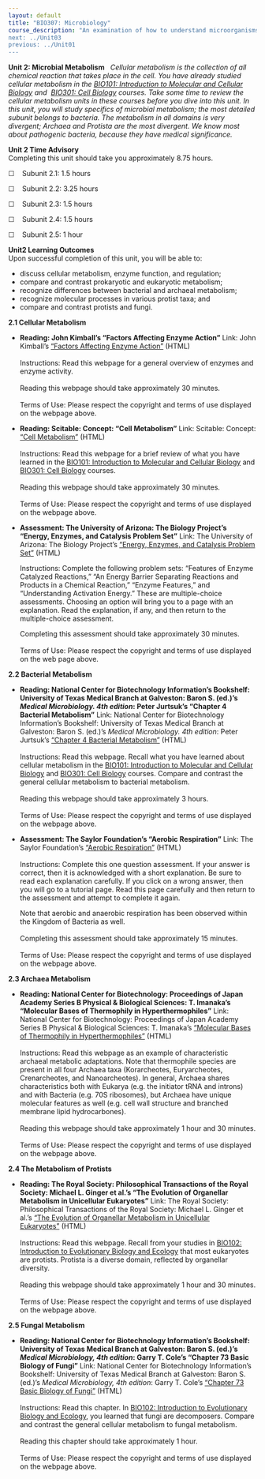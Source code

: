 ```yaml
---
layout: default
title: "BIO307: Microbiology"
course_description: "An examination of how to understand microorganisms, including their taxonomy and identification, chemistry and metabolism, growth, reproduction, and genetic characteristics. Particular emphasis on the common organisms that cause human disease, including bacteria, fungi, protozoa and helminthes, and viruses.
next: ../Unit03
previous: ../Unit01
---
```

**Unit 2: Microbial Metabolism** <span id="2"></span> 
*Cellular metabolism is the collection of all chemical reaction that
takes place in the cell. You have already studied cellular metabolism in
the [BIO101: Introduction to Molecular and Cellular
Biology](http://www.saylor.org/courses/bio101a) and  [BIO301: Cell
Biology](http://www.saylor.org/courses/bio301/) courses. Take some time
to review the cellular metabolism units in these courses before you dive
into this unit. In this unit, you will study specifics of microbial
metabolism; the most detailed subunit belongs to bacteria. The
metabolism in all domains is very divergent; Archaea and Protista are
the most divergent. We know most about pathogenic bacteria, because they
have medical significance.*

**Unit 2 Time Advisory**  
Completing this unit should take you approximately 8.75 hours.  
  
 ☐    Subunit 2.1: 1.5 hours  
  
 ☐    Subunit 2.2: 3.25 hours  
  
 ☐    Subunit 2.3: 1.5 hours  
  
 ☐    Subunit 2.4: 1.5 hours  
  
 ☐    Subunit 2.5: 1 hour

**Unit2 Learning Outcomes**  
Upon successful completion of this unit, you will be able to:
-   discuss cellular metabolism, enzyme function, and regulation;
-   compare and contrast prokaryotic and eukaryotic metabolism;
-   recognize differences between bacterial and archaeal metabolism; 
-   recognize molecular processes in various protist taxa; and
-   compare and contrast protists and fungi.

**2.1 Cellular Metabolism** <span id="2.1"></span> 
-   **Reading: John Kimball’s “Factors Affecting Enzyme Action”**
    Link: John Kimball’s [“Factors Affecting Enzyme
    Action”](http://users.rcn.com/jkimball.ma.ultranet/BiologyPages/E/Enzymes.html#pHandTemp)
    (HTML)  
        
     Instructions: Read this webpage for a general overview of enzymes
    and enzyme activity.  
        
     Reading this webpage should take approximately 30 minutes.  
        
     Terms of Use: Please respect the copyright and terms of use
    displayed on the webpage above.

-   **Reading: Scitable: Concept: “Cell Metabolism”**
    Link: Scitable: Concept: [“Cell
    Metabolism”](http://www.nature.com/scitable/topicpage/cell-metabolism-14026182)
    (HTML)  
        
     Instructions: Read this webpage for a brief review of what you have
    learned in the [BIO101: Introduction to Molecular and Cellular
    Biology](http://www.saylor.org/courses/bio101a) and [BIO301: Cell
    Biology](http://www.saylor.org/courses/bio301/) courses.  
        
     Reading this webpage should take approximately 30 minutes.  
        
     Terms of Use: Please respect the copyright and terms of use
    displayed on the webpage above.

-   **Assessment: The University of Arizona: The Biology Project’s
    “Energy, Enzymes, and Catalysis Problem Set”**
    Link: The University of Arizona: The Biology Project’s [“Energy,
    Enzymes, and Catalysis Problem
    Set”](http://www.biology.arizona.edu/biochemistry/problem_sets/energy_enzymes_catalysis/Energy_Enzymes_catalysis.html)
    (HTML)  
      
     Instructions: Complete the following problem sets: “Features of
    Enzyme Catalyzed Reactions,” “An Energy Barrier Separating Reactions
    and Products in a Chemical Reaction,” “Enzyme Features,” and
    “Understanding Activation Energy.” These are multiple-choice
    assessments. Choosing an option will bring you to a page with an
    explanation. Read the explanation, if any, and then return to the
    multiple-choice assessment.   
      
     Completing this assessment should take approximately 30 minutes.  
        
     Terms of Use: Please respect the copyright and terms of use
    displayed on the web page above.

**2.2 Bacterial Metabolism** <span id="2.2"></span> 
-   **Reading: National Center for Biotechnology Information’s
    Bookshelf: University of Texas Medical Branch at Galveston: Baron S.
    (ed.)’s *Medical Microbiology. 4th edition*: Peter Jurtsuk’s
    “Chapter 4 Bacterial Metabolism”**
    Link: National Center for Biotechnology Information’s Bookshelf:
    University of Texas Medical Branch at Galveston: Baron S. (ed.)’s
    *Medical Microbiology. 4th edition*: Peter Jurtsuk’s [“Chapter 4
    Bacterial
    Metabolism”](http://www.ncbi.nlm.nih.gov/books/NBK7919/) (HTML)  
        
     Instructions: Read this webpage. Recall what you have learned about
    cellular metabolism in the [BIO101: Introduction to Molecular and
    Cellular Biology](http://www.saylor.org/courses/bio101a) and
    [BIO301: Cell Biology](http://www.saylor.org/courses/bio301/)
    courses. Compare and contrast the general cellular metabolism to
    bacterial metabolism.  
        
     Reading this webpage should take approximately 3 hours.  
        
     Terms of Use: Please respect the copyright and terms of use
    displayed on the webpage above.

-   **Assessment: The Saylor Foundation’s “Aerobic Respiration”**
    Link: The Saylor Foundation’s [“Aerobic
    Respiration”](http://www.saylor.org/content/bio307/assessments/BIO403_Unit_2_2_assessment.html)
    (HTML)  
        
     Instructions: Complete this one question assessment. If your answer
    is correct, then it is acknowledged with a short explanation. Be
    sure to read each explanation carefully. If you click on a wrong
    answer, then you will go to a tutorial page. Read this page
    carefully and then return to the assessment and attempt to complete
    it again.  
      
     Note that aerobic and anaerobic respiration has been observed
    within the Kingdom of Bacteria as well.  
        
     Completing this assessment should take approximately 15 minutes.  
        
     Terms of Use: Please respect the copyright and terms of use
    displayed on the webpage above.

**2.3 Archaea Metabolism** <span id="2.3"></span> 
-   **Reading: National Center for Biotechnology: Proceedings of Japan
    Academy Series B Physical & Biological Sciences: T. Imanaka’s
    “Molecular Bases of Thermophily in Hyperthermophiles”**
    Link: National Center for Biotechnology: Proceedings of Japan
    Academy Series B Physical & Biological Sciences: T. Imanaka’s
    [“Molecular Bases of Thermophily in
    Hyperthermophiles”](http://www.ncbi.nlm.nih.gov/pmc/articles/PMC3309922/?tool=pubmed)
    (HTML)  
        
     Instructions: Read this webpage as an example of characteristic
    archaeal metabolic adaptations. Note that thermophile species are
    present in all four Archaea taxa (Korarcheotes, Euryarcheotes,
    Crenarcheotes, and Nanoarcheotes). In general, Archaea shares
    characteristics both with Eukarya (e.g. the initiator tRNA and
    introns) and with Bacteria (e.g. 70S ribosomes), but Archaea have
    unique molecular features as well (e.g. cell wall structure and
    branched membrane lipid hydrocarbones).  
        
     Reading this webpage should take approximately 1 hour and 30
    minutes.  
        
     Terms of Use: Please respect the copyright and terms of use
    displayed on the webpage above.

**2.4 The Metabolism of Protists** <span id="2.4"></span> 
-   **Reading: The Royal Society: Philosophical Transactions of the
    Royal Society: Michael L. Ginger et al.’s “The Evolution of
    Organellar Metabolism in Unicellular Eukaryotes”**
    Link: The Royal Society: Philosophical Transactions of the Royal
    Society: Michael L. Ginger et al.’s [“The Evolution of Organellar
    Metabolism in Unicellular
    Eukaryotes”](http://rstb.royalsocietypublishing.org/content/365/1541/693.full) (HTML)  
        
     Instructions: Read this webpage. Recall from your studies in
    [BIO102: Introduction to Evolutionary Biology and
    Ecology](http://www.saylor.org/courses/bio102/) that most eukaryotes
    are protists. Protista is a diverse domain, reflected by organellar
    diversity.  
        
     Reading this webpage should take approximately 1 hour and 30
    minutes.  
        
     Terms of Use: Please respect the copyright and terms of use
    displayed on the webpage above.

**2.5 Fungal Metabolism** <span id="2.5"></span> 
-   **Reading: National Center for Biotechnology Information’s
    Bookshelf: University of Texas Medical Branch at Galveston: Baron S.
    (ed.)’s *Medical Microbiology, 4th edition*: Garry T. Cole’s
    “Chapter 73 Basic Biology of Fungi”**
    Link: National Center for Biotechnology Information’s Bookshelf:
    University of Texas Medical Branch at Galveston: Baron S. (ed.)’s
    *Medical Microbiology, 4th edition*: Garry T. Cole’s [“Chapter 73
    Basic Biology of
    Fungi”](http://www.ncbi.nlm.nih.gov/books/NBK8099/) (HTML)  
        
     Instructions: Read this chapter. In [BIO102: Introduction to
    Evolutionary Biology and
    Ecology](http://www.saylor.org/courses/bio102/), you learned that
    fungi are decomposers. Compare and contrast the general cellular
    metabolism to fungal metabolism.  
        
     Reading this chapter should take approximately 1 hour.  
        
     Terms of Use: Please respect the copyright and terms of use
    displayed on the webpage above.


